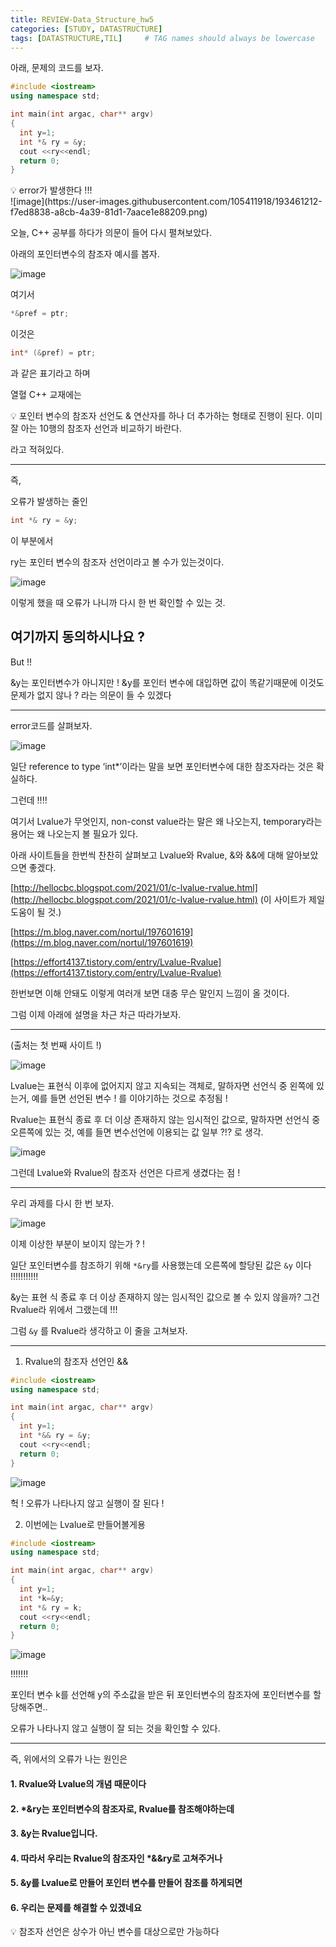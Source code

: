 ```yaml
---
title: REVIEW-Data_Structure_hw5
categories: [STUDY, DATASTRUCTURE]
tags: [DATASTRUCTURE,TIL]     # TAG names should always be lowercase
---
```


아래, 문제의 코드를 보자.

```cpp
#include <iostream>
using namespace std;

int main(int argac, char** argv)
{
  int y=1;
  int *& ry = &y;
  cout <<ry<<endl;
  return 0;
}
```

<aside>
💡 error가 발생한다 !!!

</aside>
![image](https://user-images.githubusercontent.com/105411918/193461212-f7ed8838-a8cb-4a39-81d1-7aace1e88209.png)

오늘, C++ 공부를 하다가 의문이 들어 다시 펼쳐보았다.

아래의 포인터변수의 참조자 예시를 봅자.

![image](https://user-images.githubusercontent.com/105411918/193461298-b1dfa7da-ce05-46ca-bfc4-248d52aae39b.png)

여기서 

```cpp
*&pref = ptr; 
```

이것은 

```cpp
int* (&pref) = ptr;
```

과 같은 표기라고 하며

열혈 C++ 교재에는

<aside>
💡 포인터 변수의 참조자 선언도 & 연산자를 하나 더 추가하는 형태로 진행이 된다. 이미 잘 아는 10행의 참조자 선언과 비교하기 바란다.

</aside>

라고 적혀있다.

---

즉, 

오류가 발생하는 줄인

```cpp
int *& ry = &y;
```

이 부분에서 

ry는 포인터 변수의 참조자 선언이라고 볼 수가 있는것이다.

![image](https://user-images.githubusercontent.com/105411918/193461307-2df23487-3b95-43f9-a180-7fd04a98cc91.png)

이렇게 했을 때 오류가 나니까 다시 한 번 확인할 수 있는 것.

여기까지 동의하시나요 ?
---

But !! 

&y는 포인터변수가 아니지만 ! &y를 포인터 변수에 대입하면 값이 똑같기때문에 이것도 문제가 없지 않나 ? 라는 의문이 들 수 있겠다

---

error코드를 살펴보자.

![image](https://user-images.githubusercontent.com/105411918/193461328-803d6eaf-73ed-4a2d-a840-2b757e83f40b.png)

일단 reference to type ‘int*’이라는 말을 보면 포인터변수에 대한 참조자라는 것은 확실하다.

그런데 !!!!

여기서 Lvalue가 무엇인지, non-const value라는 말은 왜 나오는지, temporary라는 용어는 왜 나오는지 볼 필요가 있다.

아래 사이트들을 한번씩 찬찬히 살펴보고 Lvalue와 Rvalue, &와 &&에 대해 알아보았으면 좋겠다.

[http://hellocbc.blogspot.com/2021/01/c-lvalue-rvalue.html](http://hellocbc.blogspot.com/2021/01/c-lvalue-rvalue.html) (이 사이트가 제일 도움이 될 것.)

[https://m.blog.naver.com/nortul/197601619](https://m.blog.naver.com/nortul/197601619)

[https://effort4137.tistory.com/entry/Lvalue-Rvalue](https://effort4137.tistory.com/entry/Lvalue-Rvalue)

한번보면 이해 안돼도 이렇게 여러개 보면 대충 무슨 말인지 느낌이 올 것이다.

그럼 이제 아래에 설명을 차근 차근 따라가보자.

---
(출처는 첫 번째 사이트 !)

![image](https://user-images.githubusercontent.com/105411918/193461342-83aa3ce8-f080-47f4-9fc6-c673ceee33ec.png)

Lvalue는 표현식 이후에 없어지지 않고 지속되는 객체로, 말하자면 선언식 중 왼쪽에 있는거, 예를 들면 선언된 변수 ! 를 이야기하는 것으로 추정됨 !

Rvalue는 표현식 종료 후 더 이상 존재하지 않는 임시적인 값으로, 말하자면 선언식 중 오른쪽에 있는 것, 예를 들면 변수선언에 이용되는 값 일부 ?!? 로 생각.

![image](https://user-images.githubusercontent.com/105411918/193461365-03d1daf0-4a74-4cfd-b9ca-06c49d39de33.png)

그런데 Lvalue와 Rvalue의 참조자 선언은 다르게 생겼다는 점 !

---

우리 과제를 다시 한 번 보자.

![image](https://user-images.githubusercontent.com/105411918/193461374-c9f82719-d952-4327-879e-f86a057b2b1d.png)

이제 이상한 부분이 보이지 않는가 ?  !

일단 포인터변수를 참조하기 위해 `*&ry`를 사용했는데 오른쪽에 할당된 값은 `&y` 이다 !!!!!!!!!!!

&y는 표현 식 종료 후 더 이상 존재하지 않는 임시적인 값으로 볼 수 있지 않을까? 그건 Rvalue라 위에서 그랬는데 !!!

그럼 `&y` 를 Rvalue라 생각하고 이 줄을 고쳐보자.


---
1. Rvalue의 참조자 선언인 &&

```cpp
#include <iostream>
using namespace std;

int main(int argac, char** argv)
{
  int y=1;
  int *&& ry = &y;
  cout <<ry<<endl;
  return 0;
}
```

![image](https://user-images.githubusercontent.com/105411918/193461396-dc3432b1-76fa-4fe4-b520-ecdc8ae4c825.png)

 

헉 ! 오류가 나타나지 않고 실행이 잘 된다 !

2. 이번에는 Lvalue로 만들어볼게용

```cpp
#include <iostream>
using namespace std;

int main(int argac, char** argv)
{
  int y=1;
  int *k=&y;
  int *& ry = k;
  cout <<ry<<endl;
  return 0;
}
```

![image](https://user-images.githubusercontent.com/105411918/193461413-180c5178-c07f-49fb-b2ef-e67d0857854a.png)

 !!!!!!!

포인터 변수 k를 선언해 y의 주소값을 받은 뒤 포인터변수의 참조자에 포인터변수를 할당해주면..

오류가 나타나지 않고 실행이 잘 되는 것을 확인할 수 있다.

---

즉, 위에서의 오류가 나는 원인은

#### 1. Rvalue와 Lvalue의 개념 때문이다
#### 2. *&ry는 포인터변수의 참조자로, Rvalue를 참조해야하는데
#### 3. &y는 Rvalue입니다.
#### 4. 따라서 우리는 Rvalue의 참조자인 *&&ry로 고쳐주거나
#### 5. &y를 Lvalue로 만들어 포인터 변수를 만들어 참조를 하게되면
#### 6. 우리는 문제를 해결할 수 있겠네요

<aside>
💡 참조자 선언은 상수가 아닌 변수를 대상으로만 가능하다

</aside>
